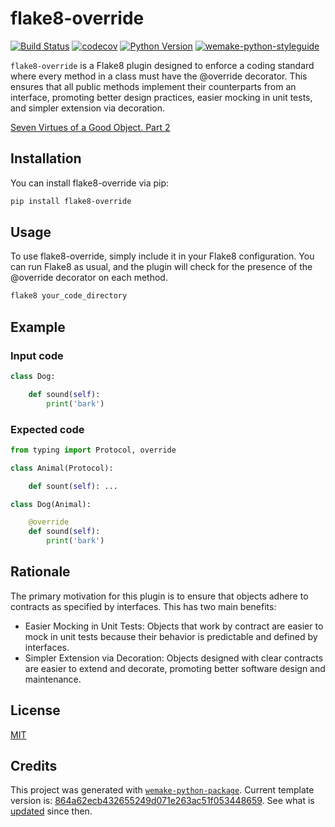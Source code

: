 # flake8-override

[![Build Status](https://github.com/blablatdinov/flake8-override/workflows/test/badge.svg?branch=master&event=push)](https://github.com/blablatdinov/flake8-override/actions?query=workflow%3Atest)
[![codecov](https://codecov.io/gh/blablatdinov/flake8-override/branch/master/graph/badge.svg)](https://codecov.io/gh/blablatdinov/flake8-override)
[![Python Version](https://img.shields.io/pypi/pyversions/flake8-override.svg)](https://pypi.org/project/flake8-override/)
[![wemake-python-styleguide](https://img.shields.io/badge/style-wemake-000000.svg)](https://github.com/wemake-services/wemake-python-styleguide)

`flake8-override` is a Flake8 plugin designed to enforce a coding standard where every method in a class must have the @override decorator. This ensures that all public methods implement their counterparts from an interface, promoting better design practices, easier mocking in unit tests, and simpler extension via decoration.

[Seven Virtues of a Good Object. Part 2](https://www.yegor256.com/2014/11/20/seven-virtues-of-good-object.html#2-he-works-by-contracts)

## Installation

You can install flake8-override via pip:

```bash
pip install flake8-override
```

## Usage

To use flake8-override, simply include it in your Flake8 configuration. You can run Flake8 as usual, and the plugin will check for the presence of the @override decorator on each method.

```bash
flake8 your_code_directory
```

## Example

### Input code

```python
class Dog:

    def sound(self):
        print('bark')
```

### Expected code

```python
from typing import Protocol, override

class Animal(Protocol):

    def sount(self): ...

class Dog(Animal):

    @override
    def sound(self):
        print('bark')
```

## Rationale

The primary motivation for this plugin is to ensure that objects adhere to contracts as specified by interfaces. This has two main benefits:

- Easier Mocking in Unit Tests: Objects that work by contract are easier to mock in unit tests because their behavior is predictable and defined by interfaces.
- Simpler Extension via Decoration: Objects designed with clear contracts are easier to extend and decorate, promoting better software design and maintenance.

## License

[MIT](https://github.com/blablatdinov/flake8-override/blob/master/LICENSE)

## Credits

This project was generated with [`wemake-python-package`](https://github.com/wemake-services/wemake-python-package). Current template version is: [864a62ecb432655249d071e263ac51f053448659](https://github.com/wemake-services/wemake-python-package/tree/864a62ecb432655249d071e263ac51f053448659). See what is [updated](https://github.com/wemake-services/wemake-python-package/compare/864a62ecb432655249d071e263ac51f053448659...master) since then.
